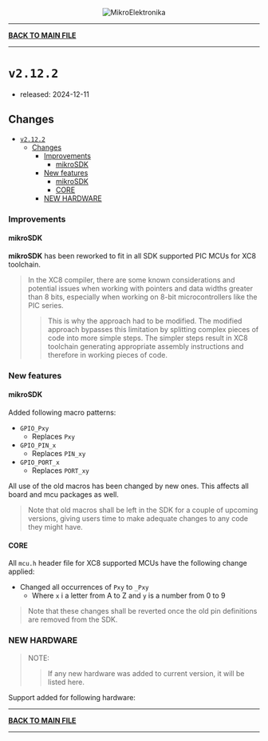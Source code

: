 <p align="center">
  <img src="http://www.mikroe.com/img/designs/beta/logo_small.png?raw=true" alt="MikroElektronika"/>
</p>

---

**[BACK TO MAIN FILE](../../changelog.md)**

---

# `v2.12.2`

+ released: 2024-12-11

## Changes

+ [`v2.12.2`](#v2122)
  + [Changes](#changes)
    + [Improvements](#improvements)
      + [mikroSDK](#mikrosdk)
    + [New features](#new-features)
      + [mikroSDK](#mikrosdk-1)
      + [CORE](#core)
    + [NEW HARDWARE](#new-hardware)

### Improvements

#### mikroSDK

**mikroSDK** has been reworked to fit in all SDK supported PIC MCUs for XC8 toolchain.

> In the XC8 compiler, there are some known considerations and potential issues when working with pointers and data widths greater than 8 bits, especially when working on 8-bit microcontrollers like the PIC series.
>> This is why the approach had to be modified. The modified approach bypasses this limitation by
>> splitting complex pieces of code into more simple steps.
>> The simpler steps result in XC8 toolchain generating appropriate assembly
>> instructions and therefore in working pieces of code.

### New features

#### mikroSDK

Added following macro patterns:

+ `GPIO_Pxy`
  + Replaces `Pxy`
+ `GPIO_PIN_x`
  + Replaces `PIN_xy`
+ `GPIO_PORT_x`
  + Replaces `PORT_xy`

All use of the old macros has been changed by new ones. This affects all board and mcu packages as well.

> Note that old macros shall be left in the SDK for a couple of upcoming versions, giving users time to make adequate changes to any code they might have.

#### CORE

All `mcu.h` header file for XC8 supported MCUs have the following change applied:

+ Changed all occurrences of `Pxy` to `_Pxy`
  + Where `x` i a letter from A to Z and `y` is a number from 0 to 9

> Note that these changes shall be reverted once the old pin definitions are removed from the SDK.

### NEW HARDWARE

> NOTE:
>> If any new hardware was added to current version, it will be listed here.

Support added for following hardware:

---

**[BACK TO MAIN FILE](../../changelog.md)**

---
